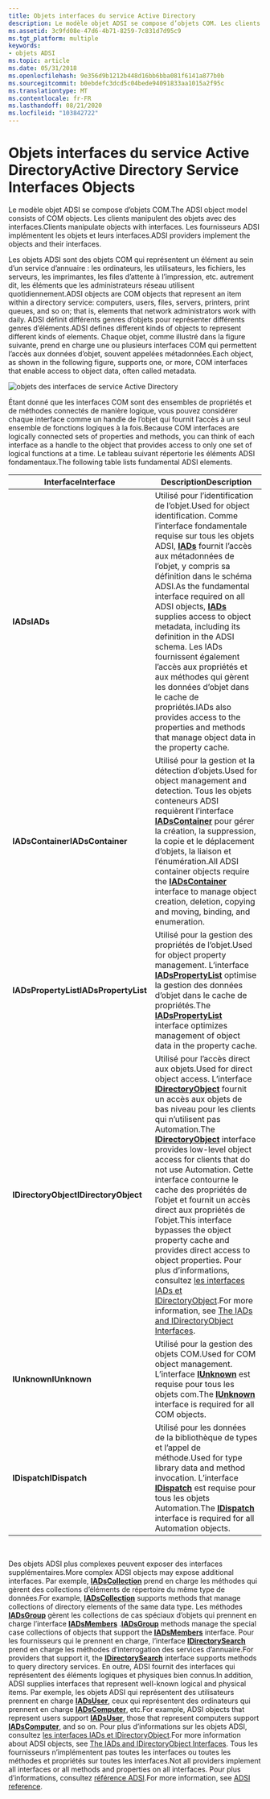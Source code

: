 ```yaml
---
title: Objets interfaces du service Active Directory
description: Le modèle objet ADSI se compose d’objets COM. Les clients manipulent des objets avec des interfaces. Les fournisseurs ADSI implémentent les objets et leurs interfaces.
ms.assetid: 3c9fd08e-47d6-4b71-8259-7c831d7d95c9
ms.tgt_platform: multiple
keywords:
- objets ADSI
ms.topic: article
ms.date: 05/31/2018
ms.openlocfilehash: 9e356d9b1212b448d16bb6bba081f6141a877b0b
ms.sourcegitcommit: b0ebdefc3dcd5c04bede94091833aa1015a2f95c
ms.translationtype: MT
ms.contentlocale: fr-FR
ms.lasthandoff: 08/21/2020
ms.locfileid: "103842722"
---
```

# <a name="active-directory-service-interfaces-objects"></a><span data-ttu-id="a1013-106">Objets interfaces du service Active Directory</span><span class="sxs-lookup"><span data-stu-id="a1013-106">Active Directory Service Interfaces Objects</span></span>

<span data-ttu-id="a1013-107">Le modèle objet ADSI se compose d’objets COM.</span><span class="sxs-lookup"><span data-stu-id="a1013-107">The ADSI object model consists of COM objects.</span></span> <span data-ttu-id="a1013-108">Les clients manipulent des objets avec des interfaces.</span><span class="sxs-lookup"><span data-stu-id="a1013-108">Clients manipulate objects with interfaces.</span></span> <span data-ttu-id="a1013-109">Les fournisseurs ADSI implémentent les objets et leurs interfaces.</span><span class="sxs-lookup"><span data-stu-id="a1013-109">ADSI providers implement the objects and their interfaces.</span></span>

<span data-ttu-id="a1013-110">Les objets ADSI sont des objets COM qui représentent un élément au sein d’un service d’annuaire : les ordinateurs, les utilisateurs, les fichiers, les serveurs, les imprimantes, les files d’attente à l’impression, etc. autrement dit, les éléments que les administrateurs réseau utilisent quotidiennement.</span><span class="sxs-lookup"><span data-stu-id="a1013-110">ADSI objects are COM objects that represent an item within a directory service: computers, users, files, servers, printers, print queues, and so on; that is, elements that network administrators work with daily.</span></span> <span data-ttu-id="a1013-111">ADSI définit différents genres d’objets pour représenter différents genres d’éléments.</span><span class="sxs-lookup"><span data-stu-id="a1013-111">ADSI defines different kinds of objects to represent different kinds of elements.</span></span> <span data-ttu-id="a1013-112">Chaque objet, comme illustré dans la figure suivante, prend en charge une ou plusieurs interfaces COM qui permettent l’accès aux données d’objet, souvent appelées métadonnées.</span><span class="sxs-lookup"><span data-stu-id="a1013-112">Each object, as shown in the following figure, supports one, or more, COM interfaces that enable access to object data, often called metadata.</span></span>

![objets des interfaces de service Active Directory](images/ds2objex.png)

<span data-ttu-id="a1013-114">Étant donné que les interfaces COM sont des ensembles de propriétés et de méthodes connectés de manière logique, vous pouvez considérer chaque interface comme un handle de l’objet qui fournit l’accès à un seul ensemble de fonctions logiques à la fois.</span><span class="sxs-lookup"><span data-stu-id="a1013-114">Because COM interfaces are logically connected sets of properties and methods, you can think of each interface as a handle to the object that provides access to only one set of logical functions at a time.</span></span> <span data-ttu-id="a1013-115">Le tableau suivant répertorie les éléments ADSI fondamentaux.</span><span class="sxs-lookup"><span data-stu-id="a1013-115">The following table lists fundamental ADSI elements.</span></span>



| <span data-ttu-id="a1013-116">Interface</span><span class="sxs-lookup"><span data-stu-id="a1013-116">Interface</span></span>            | <span data-ttu-id="a1013-117">Description</span><span class="sxs-lookup"><span data-stu-id="a1013-117">Description</span></span>                                                                                                                                                                                                                                                                                                                                                                               |
|----------------------|-------------------------------------------------------------------------------------------------------------------------------------------------------------------------------------------------------------------------------------------------------------------------------------------------------------------------------------------------------------------------------------------|
| <span data-ttu-id="a1013-118">**IADs**</span><span class="sxs-lookup"><span data-stu-id="a1013-118">**IADs**</span></span>             | <span data-ttu-id="a1013-119">Utilisé pour l’identification de l’objet.</span><span class="sxs-lookup"><span data-stu-id="a1013-119">Used for object identification.</span></span> <span data-ttu-id="a1013-120">Comme l’interface fondamentale requise sur tous les objets ADSI, [**IADs**](/windows/desktop/api/Iads/nn-iads-iads) fournit l’accès aux métadonnées de l’objet, y compris sa définition dans le schéma ADSI.</span><span class="sxs-lookup"><span data-stu-id="a1013-120">As the fundamental interface required on all ADSI objects, [**IADs**](/windows/desktop/api/Iads/nn-iads-iads) supplies access to object metadata, including its definition in the ADSI schema.</span></span> <span data-ttu-id="a1013-121">Les IADs fournissent également l’accès aux propriétés et aux méthodes qui gèrent les données d’objet dans le cache de propriétés.</span><span class="sxs-lookup"><span data-stu-id="a1013-121">IADs also provides access to the properties and methods that manage object data in the property cache.</span></span>                                                                                   |
| <span data-ttu-id="a1013-122">**IADsContainer**</span><span class="sxs-lookup"><span data-stu-id="a1013-122">**IADsContainer**</span></span>    | <span data-ttu-id="a1013-123">Utilisé pour la gestion et la détection d’objets.</span><span class="sxs-lookup"><span data-stu-id="a1013-123">Used for object management and detection.</span></span> <span data-ttu-id="a1013-124">Tous les objets conteneurs ADSI requièrent l’interface [**IADsContainer**](/windows/desktop/api/Iads/nn-iads-iadscontainer) pour gérer la création, la suppression, la copie et le déplacement d’objets, la liaison et l’énumération.</span><span class="sxs-lookup"><span data-stu-id="a1013-124">All ADSI container objects require the [**IADsContainer**](/windows/desktop/api/Iads/nn-iads-iadscontainer) interface to manage object creation, deletion, copying and moving, binding, and enumeration.</span></span>                                                                                                                                                                      |
| <span data-ttu-id="a1013-125">**IADsPropertyList**</span><span class="sxs-lookup"><span data-stu-id="a1013-125">**IADsPropertyList**</span></span> | <span data-ttu-id="a1013-126">Utilisé pour la gestion des propriétés de l’objet.</span><span class="sxs-lookup"><span data-stu-id="a1013-126">Used for object property management.</span></span> <span data-ttu-id="a1013-127">L’interface [**IADsPropertyList**](/windows/desktop/api/Iads/nn-iads-iadspropertylist) optimise la gestion des données d’objet dans le cache de propriétés.</span><span class="sxs-lookup"><span data-stu-id="a1013-127">The [**IADsPropertyList**](/windows/desktop/api/Iads/nn-iads-iadspropertylist) interface optimizes management of object data in the property cache.</span></span>                                                                                                                                                                                                                                |
| <span data-ttu-id="a1013-128">**IDirectoryObject**</span><span class="sxs-lookup"><span data-stu-id="a1013-128">**IDirectoryObject**</span></span> | <span data-ttu-id="a1013-129">Utilisé pour l’accès direct aux objets.</span><span class="sxs-lookup"><span data-stu-id="a1013-129">Used for direct object access.</span></span> <span data-ttu-id="a1013-130">L’interface [**IDirectoryObject**](/windows/desktop/api/Iads/nn-iads-idirectoryobject) fournit un accès aux objets de bas niveau pour les clients qui n’utilisent pas Automation.</span><span class="sxs-lookup"><span data-stu-id="a1013-130">The [**IDirectoryObject**](/windows/desktop/api/Iads/nn-iads-idirectoryobject) interface provides low-level object access for clients that do not use Automation.</span></span> <span data-ttu-id="a1013-131">Cette interface contourne le cache des propriétés de l’objet et fournit un accès direct aux propriétés de l’objet.</span><span class="sxs-lookup"><span data-stu-id="a1013-131">This interface bypasses the object property cache and provides direct access to object properties.</span></span> <span data-ttu-id="a1013-132">Pour plus d’informations, consultez [les interfaces IADs et IDirectoryObject](the-iads-and-idirectoryobject-interfaces.md).</span><span class="sxs-lookup"><span data-stu-id="a1013-132">For more information, see [The IADs and IDirectoryObject Interfaces](the-iads-and-idirectoryobject-interfaces.md).</span></span> |
| <span data-ttu-id="a1013-133">**IUnknown**</span><span class="sxs-lookup"><span data-stu-id="a1013-133">**IUnknown**</span></span>         | <span data-ttu-id="a1013-134">Utilisé pour la gestion des objets COM.</span><span class="sxs-lookup"><span data-stu-id="a1013-134">Used for COM object management.</span></span> <span data-ttu-id="a1013-135">L’interface [**IUnknown**](/windows/win32/api/unknwn/nn-unknwn-iunknown) est requise pour tous les objets com.</span><span class="sxs-lookup"><span data-stu-id="a1013-135">The [**IUnknown**](/windows/win32/api/unknwn/nn-unknwn-iunknown) interface is required for all COM objects.</span></span>                                                                                                                                                                                                                                                                              |
| <span data-ttu-id="a1013-136">**IDispatch**</span><span class="sxs-lookup"><span data-stu-id="a1013-136">**IDispatch**</span></span>        | <span data-ttu-id="a1013-137">Utilisé pour les données de la bibliothèque de types et l’appel de méthode.</span><span class="sxs-lookup"><span data-stu-id="a1013-137">Used for type library data and method invocation.</span></span> <span data-ttu-id="a1013-138">L’interface [**IDispatch**](/windows/win32/api/oaidl/nn-oaidl-idispatch) est requise pour tous les objets Automation.</span><span class="sxs-lookup"><span data-stu-id="a1013-138">The [**IDispatch**](/windows/win32/api/oaidl/nn-oaidl-idispatch) interface is required for all Automation objects.</span></span>                                                                                                                                                                                                                             |



 

<span data-ttu-id="a1013-139">Des objets ADSI plus complexes peuvent exposer des interfaces supplémentaires.</span><span class="sxs-lookup"><span data-stu-id="a1013-139">More complex ADSI objects may expose additional interfaces.</span></span> <span data-ttu-id="a1013-140">Par exemple, [**IADsCollection**](/windows/desktop/api/Iads/nn-iads-iadscollection) prend en charge les méthodes qui gèrent des collections d’éléments de répertoire du même type de données.</span><span class="sxs-lookup"><span data-stu-id="a1013-140">For example, [**IADsCollection**](/windows/desktop/api/Iads/nn-iads-iadscollection) supports methods that manage collections of directory elements of the same data type.</span></span> <span data-ttu-id="a1013-141">Les méthodes [**IADsGroup**](/windows/desktop/api/Iads/nn-iads-iadsgroup) gèrent les collections de cas spéciaux d’objets qui prennent en charge l’interface [**IADsMembers**](/windows/desktop/api/Iads/nn-iads-iadsmembers) .</span><span class="sxs-lookup"><span data-stu-id="a1013-141">[**IADsGroup**](/windows/desktop/api/Iads/nn-iads-iadsgroup) methods manage the special case collections of objects that support the [**IADsMembers**](/windows/desktop/api/Iads/nn-iads-iadsmembers) interface.</span></span> <span data-ttu-id="a1013-142">Pour les fournisseurs qui le prennent en charge, l’interface [**IDirectorySearch**](/windows/desktop/api/Iads/nn-iads-idirectorysearch) prend en charge les méthodes d’interrogation des services d’annuaire.</span><span class="sxs-lookup"><span data-stu-id="a1013-142">For providers that support it, the [**IDirectorySearch**](/windows/desktop/api/Iads/nn-iads-idirectorysearch) interface supports methods to query directory services.</span></span> <span data-ttu-id="a1013-143">En outre, ADSI fournit des interfaces qui représentent des éléments logiques et physiques bien connus.</span><span class="sxs-lookup"><span data-stu-id="a1013-143">In addition, ADSI supplies interfaces that represent well-known logical and physical items.</span></span> <span data-ttu-id="a1013-144">Par exemple, les objets ADSI qui représentent des utilisateurs prennent en charge [**IADsUser**](/windows/desktop/api/Iads/nn-iads-iadsuser), ceux qui représentent des ordinateurs qui prennent en charge [**IADsComputer**](/windows/desktop/api/Iads/nn-iads-iadscomputer), etc.</span><span class="sxs-lookup"><span data-stu-id="a1013-144">For example, ADSI objects that represent users support [**IADsUser**](/windows/desktop/api/Iads/nn-iads-iadsuser), those that represent computers support [**IADsComputer**](/windows/desktop/api/Iads/nn-iads-iadscomputer), and so on.</span></span> <span data-ttu-id="a1013-145">Pour plus d’informations sur les objets ADSI, consultez [les interfaces IADs et IDirectoryObject](the-iads-and-idirectoryobject-interfaces.md).</span><span class="sxs-lookup"><span data-stu-id="a1013-145">For more information about ADSI objects, see [The IADs and IDirectoryObject Interfaces](the-iads-and-idirectoryobject-interfaces.md).</span></span> <span data-ttu-id="a1013-146">Tous les fournisseurs n’implémentent pas toutes les interfaces ou toutes les méthodes et propriétés sur toutes les interfaces.</span><span class="sxs-lookup"><span data-stu-id="a1013-146">Not all providers implement all interfaces or all methods and properties on all interfaces.</span></span> <span data-ttu-id="a1013-147">Pour plus d’informations, consultez [référence ADSI](adsi-reference.md).</span><span class="sxs-lookup"><span data-stu-id="a1013-147">For more information, see [ADSI reference](adsi-reference.md).</span></span>

 

 